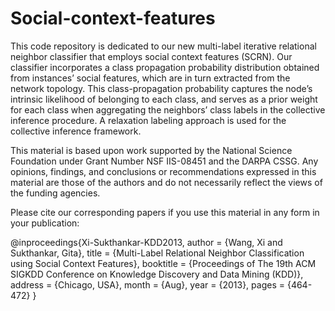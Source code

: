 # Social-context-features
This code repository is dedicated to our new multi-label iterative relational neighbor classifier that employs social context features (SCRN). Our classifier incorporates a class propagation probability distribution obtained from instances’ social features, which are in turn extracted from the network topology. This class-propagation probability captures the node’s intrinsic likelihood of belonging to each class, and serves as a prior weight for each class when aggregating the neighbors’ class labels in the collective inference procedure. A relaxation labeling approach is used for the collective inference framework.

This material is based upon work supported by the National Science Foundation under Grant Number NSF IIS-08451 and the DARPA CSSG. Any opinions, findings, and conclusions or recommendations expressed in this material are those of the authors and do not necessarily reflect the views of the funding agencies.

Please cite our corresponding papers if you use this material in any form in your publication:

@inproceedings{Xi-Sukthankar-KDD2013,
    author = {Wang, Xi and Sukthankar, Gita},
    title = {Multi-Label Relational Neighbor Classification using Social Context Features},
    booktitle = {Proceedings of The 19th ACM SIGKDD Conference on Knowledge Discovery and Data Mining (KDD)},
    address = {Chicago, USA},
    month = {Aug},
    year = {2013},
    pages = {464-472}
}
